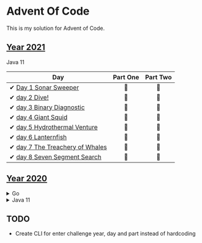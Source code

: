 # Advent Of Code

This is my solution for Advent of Code. 


## [Year 2021](https://adventofcode.com/2021)

Java 11

| Day                                                                          | Part One | Part Two |
|------------------------------------------------------------------------------|:---:|:---:|
| ✔ [Day 1 Sonar Sweeper](java/src/com/wengkee/adventofcode/y2021/day1)        | 🌟 | 🌟 |   
| ✔ [day 2 Dive!](java/src/com/wengkee/adventofcode/y2021/day2)                | 🌟 | 🌟 |  
| ✔ [day 3 Binary Diagnostic](java/src/com/wengkee/adventofcode/y2021/day3)           | 🌟 | 🌟 |  
| ✔ [day 4 Giant Squid](java/src/com/wengkee/adventofcode/y2021/day4)                | 🌟 | 🌟 |  
| ✔ [day 5 Hydrothermal Venture](java/src/com/wengkee/adventofcode/y2021/day5)    | 🌟 | 🌟 |  
| ✔ [day 6 Lanternfish ](java/src/com/wengkee/adventofcode/y2021/day6)         | 🌟 | 🌟 |  
| ✔ [day 7 The Treachery of Whales](java/src/com/wengkee/adventofcode/y2021/day7)                 | 🌟 | 🌟 |           
| ✔ [day 8 Seven Segment Search ](java/src/com/wengkee/adventofcode/y2021/day8) | 🌟 | 🌟 |                    


## [Year 2020](https://adventofcode.com/2020)
<details>

<summary>Go</summary>

| Day                                    | Part One | Part Two |
|----------------------------------------|:---:|:---:|     
| ✔ [day 1 Report Repair](go)            |🌟 | 🌟 | 
| ✔ [day 2 Password Philosophy](go)      |🌟 | 🌟 | 
| ✔ [day 3 Toboggan Trajectory](go)      |🌟 | 🌟 | 
| ✔ [day 4 Passport Processing](go)      |🌟 | 🌟 | 
| ✔ [day 5 Binary Boarding](go)          |🌟 | 🌟 | 
| ✔ [day 6 Custom Customs](go)           |🌟 | 🌟 | 
| ❌ day 7                                | 🚫 | 🚫 |
| ❌ day 8                                | 🚫 | 🚫 |
| ❌ day 9                                | 🚫 | 🚫 |
| ✔ [day 10 Adapter Array](go)           |🌟 | 🌟 | 

</details>

<details>
<summary>Java 11</summary>

| Day                                                                      | Part One | Part Two |
|--------------------------------------------------------------------------|:---:|:---:|                        
| ✔ [day 7 Handy Haversacks](java/src/com/wengkee/adventofcode/y2020/day7)                 | 🌟 | 🌟 | 
| ✔ [day 8 Handheld Halting](java/src/com/wengkee/adventofcode/y2020/day8) | 🌟 | 🌟 | 
| ✔ [day 9 Encoding Error](java/src/com/wengkee/adventofcode/y2020/day9)   | 🌟 | 🌟 | 
| ❌ day 10                                                                 | 🚫 | 🚫 |
| ✔ [day 11 Seat Planning](java/src/com/wengkee/adventofcode/y2020/day11)  | 🌟 | 🌟 | 

</details>


## TODO
  - Create CLI for enter challenge year, day and part instead of hardcoding 
